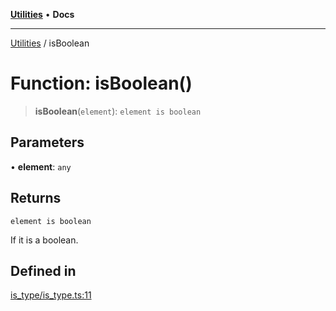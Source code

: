 [**Utilities**](../README.md) • **Docs**

***

[Utilities](../README.md) / isBoolean

# Function: isBoolean()

> **isBoolean**(`element`): `element is boolean`

## Parameters

• **element**: `any`

## Returns

`element is boolean`

If it is a boolean.

## Defined in

[is\_type/is\_type.ts:11](https://github.com/noobiept/utilities/blob/1d2cee23362dcff5c0b5fdf27f21e257e8f3dc9e/source/is_type/is_type.ts#L11)
